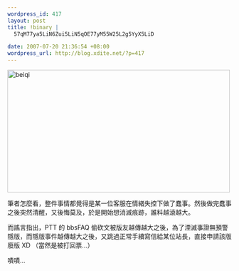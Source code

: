 ```yaml
--- 
wordpress_id: 417
layout: post
title: !binary |
  57qM77ya5LiN6Zui5LiN5qOE77yM55W25L2g5YyX5LiD

date: 2007-07-20 21:36:54 +08:00
wordpress_url: http://blog.xdite.net/?p=417
---
```

<a href="http://www.flickr.com/photos/14765209@N00/858919454/" title="相片分享"><img src="http://farm2.static.flickr.com/1394/858919454_9fcb47f91f.jpg" alt="beiqi" height="275" width="500" /></a>

筆者怎麼看，整件事情都覺得是某一位客服在情緒失控下做了蠢事。然後做完蠢事之後突然清醒，又後悔莫及，於是開始想消滅痕跡，誰料越滾越大。

而謠言指出，PTT 的 bbsFAQ 偷砍文被版友越傳越大之後，為了湮滅事證無預警隱版，而隱版事件越傳越大之後，又跳過正常手續寫信給某位站長，直接申請該版廢版 XD （當然是被打回票...）

嘖嘖...
